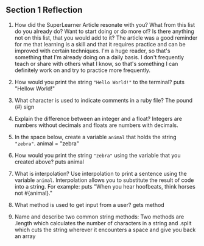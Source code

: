## Section 1 Reflection

1. How did the SuperLearner Article resonate with you? What from this list do you already do? Want to start doing or do more of? Is there anything not on this list, that you would add to it? The article was a good reminder for me that learning is a skill and that it requires practice and can be improved with certain techniques. I'm a huge reader, so that's something that I'm already doing on a daily basis. I don't frequently teach or share with others what I know, so that's something I can definitely work on and try to practice more frequently.

1. How would you print the string `"Hello World!"` to the terminal? puts "Hellow World!"

1. What character is used to indicate comments in a ruby file? The pound (#) sign

1. Explain the difference between an integer and a float? Integers are numbers without decimals and floats are numbers with decimals.

1. In the space below, create a variable `animal` that holds the string `"zebra"`. animal = "zebra"

1. How would you print the string `"zebra"` using the variable that you created above? puts animal

1. What is interpolation? Use interpolation to print a sentence using the variable `animal`. Interpolation allows you to substitute the result of code into a string. For example: puts "When you hear hoofbeats, think horses not #{animal}."

1. What method is used to get input from a user? gets method

1. Name and describe two common string methods: Two methods are .length which calculates the number of characters in a string and .split which cuts the string wherever it encounters a space and give you back an array
